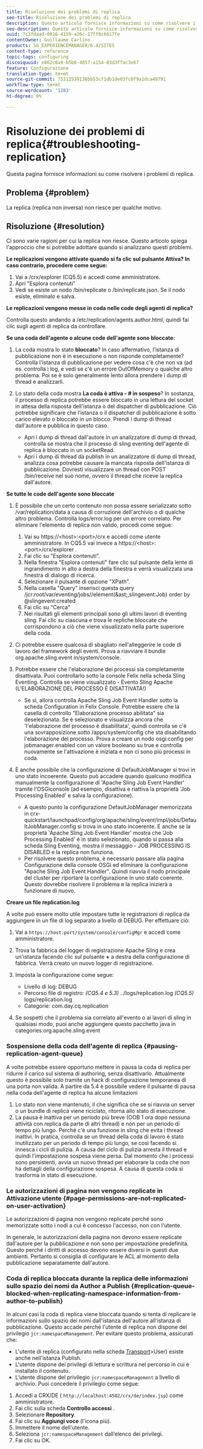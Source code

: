```yaml
---
title: Risoluzione dei problemi di replica
seo-title: Risoluzione dei problemi di replica
description: Questo articolo fornisce informazioni su come risolvere i problemi di replica.
seo-description: Questo articolo fornisce informazioni su come risolvere i problemi di replica.
uuid: 7c3fdaad-0916-4159-a26c-17ff8c6617fe
contentOwner: Guillaume Carlino
products: SG_EXPERIENCEMANAGER/6.4/SITES
content-type: reference
topic-tags: configuring
discoiquuid: e862c8a9-b5b6-4857-a154-03d3ffac3e67
feature: Configurazione
translation-type: tm+mt
source-git-commit: 75312539136bb53cf1db1de03fc0f9a1dca49791
workflow-type: tm+mt
source-wordcount: '1283'
ht-degree: 0%

---
```



# Risoluzione dei problemi di replica{#troubleshooting-replication}

Questa pagina fornisce informazioni su come risolvere i problemi di replica.

## Problema {#problem}

La replica (replica non inversa) non riesce per qualche motivo.

## Risoluzione {#resolution}

Ci sono varie ragioni per cui la replica non riesce. Questo articolo spiega l&#39;approccio che si potrebbe adottare quando si analizzano questi problemi.

**Le replicazioni vengono attivate quando si fa clic sul pulsante Attiva? In caso contrario, procedere come segue:**

1. Vai a /crx/explorer (CQ5.5) e accedi come amministratore.
1. Apri &quot;Esplora contenuti&quot;
1. Vedi se esiste un nodo /bin/replicate o /bin/replicate.json. Se il nodo esiste, eliminalo e salva.

**Le replicazioni vengono messe in coda nelle code degli agenti di replica?**

Controlla questo andando a /etc/replication/agents.author.html, quindi fai clic sugli agenti di replica da controllare.

**Se una coda dell&#39;agente o alcune code dell&#39;agente sono bloccate:**

1. La coda mostra lo stato **bloccato**? In caso affermativo, l’istanza di pubblicazione non è in esecuzione o non risponde completamente? Controlla l&#39;istanza di pubblicazione per vedere cosa c&#39;è che non va (ad es. controlla i log, e vedi se c&#39;è un errore OutOfMemory o qualche altro problema. Poi se è solo generalmente lento allora prendere i dump di thread e analizzarli.
1. Lo stato della coda mostra **La coda è attiva - # in sospeso**? In sostanza, il processo di replica potrebbe essere bloccato in una lettura del socket in attesa della risposta dell&#39;istanza o del dispatcher di pubblicazione. Ciò potrebbe significare che l’istanza o il dispatcher di pubblicazione è sotto carico elevato o bloccato in un blocco. Prendi i dump di thread dall&#39;autore e pubblica in questo caso.

   * Apri i dump di thread dall&#39;autore in un analizzatore di dump di thread, controlla se mostra che il processo di sling eventing dell&#39;agente di replica è bloccato in un socketRead.
   * Apri i dump di thread da publish in un analizzatore di dump di thread, analizza cosa potrebbe causare la mancata risposta dell&#39;istanza di pubblicazione. Dovresti visualizzare un thread con POST /bin/receive nel suo nome, ovvero il thread che riceve la replica dall&#39;autore.

**Se tutte le code dell&#39;agente sono bloccate**

1. È possibile che un certo contenuto non possa essere serializzato sotto /var/replication/data a causa di corruzione dell&#39;archivio o di qualche altro problema. Controlla logs/error.log per un errore correlato. Per eliminare l&#39;elemento di replica non valido, procedi come segue:

   1. Vai su https://&lt;host>:&lt;port>/crx e accedi come utente amministratore. In CQ5.5 vai invece a https://&lt;host>:&lt;port>/crx/explorer .
   1. Fai clic su &quot;Esplora contenuti&quot;.
   1. Nella finestra &quot;Esplora contenuti&quot; fare clic sul pulsante della lente di ingrandimento in alto a destra della finestra e verrà visualizzata una finestra di dialogo di ricerca.
   1. Selezionare il pulsante di opzione &quot;XPath&quot;.
   1. Nella casella &quot;Query&quot; inserisci questa query /jcr:root/var/eventing/jobs//element(&amp;ast;,slingevent:Job) order by @slingevent:created
   1. Fai clic su &quot;Cerca&quot;
   1. Nei risultati gli elementi principali sono gli ultimi lavori di eventing sling. Fai clic su ciascuna e trova le repliche bloccate che corrispondono a ciò che viene visualizzato nella parte superiore della coda.

1. Ci potrebbe essere qualcosa di sbagliato nell&#39;alleggerire le code di lavoro del framework degli eventi. Prova a riavviare il bundle org.apache.sling.event in/system/console.
1. Potrebbe essere che l&#39;elaborazione dei processi sia completamente disattivata. Puoi controllarlo sotto la console Felix nella scheda Sling Eventing. Controlla se viene visualizzato - Evento Sling Apache (L&#39;ELABORAZIONE DEL PROCESSO È DISATTIVATA!)

   * Se sì, allora controlla Apache Sling Job Event Handler sotto la scheda Configuration in Felix Console. Potrebbe essere che la casella di controllo &quot;Elaborazione processo abilitata&quot; sia deselezionata. Se è selezionato e visualizza ancora che &#39;l&#39;elaborazione del processo è disabilitata&#39;, quindi controlla se c&#39;è una sovrapposizione sotto /apps/system/config che sta disabilitando l&#39;elaborazione del processo. Prova a creare un nodo osgi:config per jobmanager.enabled con un valore booleano su true e controlla nuovamente se l&#39;attivazione è iniziata e non ci sono più processi in coda.

1. È anche possibile che la configurazione di DefaultJobManager si trovi in uno stato incoerente. Questo può accadere quando qualcuno modifica manualmente la configurazione di &#39;Apache Sling Job Event Handler&#39; tramite l&#39;OSGiconsole (ad esempio, disattiva e riattiva la proprietà &#39;Job Processing Enabled&#39; e salva la configurazione).

   * A questo punto la configurazione DefaultJobManager memorizzata in crx-quickstart/launchpad/config/org/apache/sling/event/impl/jobs/DefaultJobManager.config si trova in uno stato incoerente. E anche se la proprietà &#39;Apache Sling Job Event Handler&#39; mostra che &#39;Job Processing Enabled&#39; è in stato selezionato, quando si passa alla scheda Sling Eventing, mostra il messaggio - JOB PROCESSING IS DISABLED e la replica non funziona.
   * Per risolvere questo problema, è necessario passare alla pagina Configurazione della console OSGi ed eliminare la configurazione &quot;Apache Sling Job Event Handler&quot;. Quindi riavvia il nodo principale del cluster per riportare la configurazione in uno stato coerente. Questo dovrebbe risolvere il problema e la replica inizierà a funzionare di nuovo.

**Creare un file replication.log**

A volte può essere molto utile impostare tutte le registrazioni di replica da aggiungere in un file di log separato a livello di DEBUG. Per effettuare ciò:

1. Vai a `https://host:port/system/console/configMgr` e accedi come amministratore.
1. Trova la fabbrica del logger di registrazione Apache Sling e crea un&#39;istanza facendo clic sul pulsante **+** a destra della configurazione di fabbrica. Verrà creato un nuovo logger di registrazione.
1. Imposta la configurazione come segue:

   * Livello di log: DEBUG
   * Percorso file di registro: *(CQ5.4 e 5.3)* ../logs/replication.log *(CQ5.5)* logs/replication.log
   * Categorie: com.day.cq.replication

1. Se sospetti che il problema sia correlato all&#39;evento o ai lavori di sling in qualsiasi modo, puoi anche aggiungere questo pacchetto java in categories:org.apache.sling.event

### Sospensione della coda dell&#39;agente di replica {#pausing-replication-agent-queue}

A volte potrebbe essere opportuno mettere in pausa la coda di replica per ridurre il carico sul sistema di authoring, senza disattivarlo. Attualmente questo è possibile solo tramite un hack di configurazione temporanea di una porta non valida. A partire da 5.4 è possibile vedere il pulsante di pausa nella coda dell&#39;agente di replica ha alcune limitazioni

1. Lo stato non viene mantenuto, il che significa che se si riavvia un server o un bundle di replica viene riciclato, ritorna allo stato di esecuzione.
1. La pausa è inattiva per un periodo più breve (OOB 1 ora dopo nessuna attività con replica da parte di altri thread) e non per un periodo di tempo più lungo. Perché c&#39;è una funzione in sling che evita i thread inattivi. In pratica, controlla se un thread della coda di lavoro è stato inutilizzato per un periodo di tempo più lungo, se così facendo si innesca i cicli di pulizia. A causa del ciclo di pulizia arresta il thread e quindi l&#39;impostazione sospesa viene persa. Dal momento che i processi sono persistenti, avvia un nuovo thread per elaborare la coda che non ha dettagli della configurazione sospesa. A causa di questa coda si trasforma in stato di esecuzione.

### Le autorizzazioni di pagina non vengono replicate in Attivazione utente {#page-permissions-are-not-replicated-on-user-activation}

Le autorizzazioni di pagina non vengono replicate perché sono memorizzate sotto i nodi a cui è concesso l&#39;accesso, non con l&#39;utente.

In generale, le autorizzazioni della pagina non devono essere replicate dall&#39;autore per la pubblicazione e non sono per impostazione predefinita. Questo perché i diritti di accesso devono essere diversi in questi due ambienti. Pertanto si consiglia di configurare le ACL al momento della pubblicazione separatamente dall&#39;autore.

### Coda di replica bloccata durante la replica delle informazioni sullo spazio dei nomi da Author a Publish {#replication-queue-blocked-when-replicating-namespace-information-from-author-to-publish}

In alcuni casi la coda di replica viene bloccata quando si tenta di replicare le informazioni sullo spazio dei nomi dall&#39;istanza dell&#39;autore all&#39;istanza di pubblicazione. Questo accade perché l&#39;utente di replica non dispone del privilegio `jcr:namespaceManagement`. Per evitare questo problema, assicurati che:

* L&#39;utente di replica (configurato nella scheda [Transport](/help/sites-deploying/replication.md#replication-agents-configuration-parameters)>User) esiste anche nell&#39;istanza Publish.
* L&#39;utente dispone dei privilegi di lettura e scrittura nel percorso in cui è installato il contenuto.
* L’utente dispone del privilegio `jcr:namespaceManagement` a livello di archivio. Puoi concedere il privilegio come segue:

1. Accedi a CRX/DE ( `http://localhost:4502/crx/de/index.jsp`) come amministratore.
1. Fai clic sulla scheda **Controllo accessi** .
1. Selezionare **Repository**.
1. Fai clic su **Aggiungi voce** (l&#39;icona più).
1. Immettere il nome dell&#39;utente.
1. Seleziona `jcr:namespaceManagement` dall’elenco dei privilegi.
1. Fai clic su OK.

